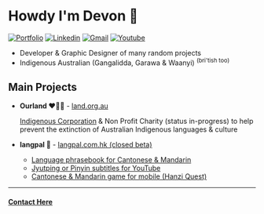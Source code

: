 
# Howdy I'm Devon 🤠
[![Portfolio](https://img.shields.io/badge/website-FFFFFF?style=for-the-badge&logo=About.me&logoColor=black)](https://dcrebb.in)
[![Linkedin](https://img.shields.io/badge/LinkedIn-0077B5?style=for-the-badge&logo=linkedin&logoColor=white)](https://www.linkedin.com/in/devon-crebbin/)
[![Gmail](https://img.shields.io/badge/Gmail-D14836?style=for-the-badge&logo=gmail&logoColor=white)](mailto:devon@artvuu.group)
[![Youtube](https://img.shields.io/badge/youtube-FF0000?style=for-the-badge&logo=youtube&logoColor=white)](https://www.youtube.com/channel/UCNSVBipVk4ocQrcXCixxGtA)

- Developer & Graphic Designer of many random projects
- Indigenous Australian (Gangalidda, Garawa & Waanyi) <sup>(bri'tish too)</sup>

## Main Projects

- **Ourland ❤️💛🖤** - [land.org.au](https://land.org.au/)

    [Indigenous Corporation](https://register.oric.gov.au/PrintCorporationSearch.aspx?corporationName=ourland) & Non Profit Charity (status in-progress) to help prevent the extinction of Australian Indigenous languages & culture

- **langpal 👋** - [langpal.com.hk (closed beta)](https://langpal.com.hk/)
    
    - [Language phrasebook for Cantonese & Mandarin](https://langpal.com.hk/)
    - [Jyutping or Pinyin subtitles for YouTube](https://langpal.com.hk/subtitles)
    - [Cantonese & Mandarin game for mobile (Hanzi Quest)](https://langpal.com.hk/hanzi-quest)

<hr>

#### [Contact Here](mailto:devon@land.org.au)
